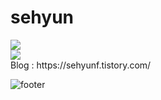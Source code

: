 <h1>sehyun</h1>
<div>
  <a href="https://github.com/sehyunf">
    <img src="https://github-readme-stats.vercel.app/api/top-langs/?username=sehyunf&exclude_repo=dkssud8150.github.io&layout=compact&theme=tokyonight" />
  </a>
</div>
<div>
  <a href="https://github.com/sehyunf">
    <img src="https://github-readme-stats.vercel.app/api?username=sehyunf&theme=tokyonight&show_icons=true"/>
  </a>
</div>

<div>
  <span>Blog : </span><a style="text-decoration:none;" href="https://sehyunf.tistory.com/">https://sehyunf.tistory.com/</a>
</div>

![footer](https://capsule-render.vercel.app/api?type=waving&color=gradient&height=120&animation=fadeIn&section=footer&text=🚗🚘🚛&fontAlign=70)
